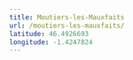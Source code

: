 ```yaml
---
title: Moutiers-les-Mauxfaits
url: /moutiers-les-mauxfaits/
latitude: 46.4926693
longitude: -1.4247824
---
```

